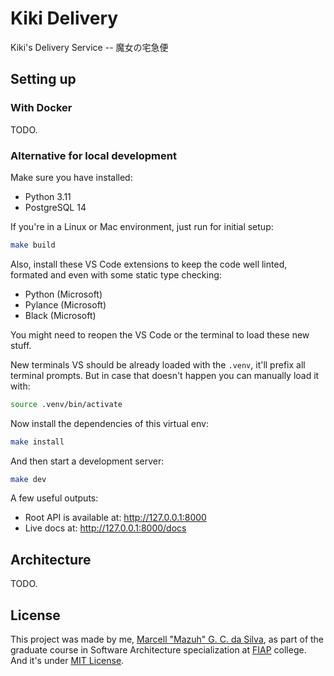 # Kiki Delivery

Kiki's Delivery Service -- 魔女の宅急便

## Setting up

### With Docker

TODO.

### Alternative for local development

Make sure you have installed:

- Python 3.11
- PostgreSQL 14

If you're in a Linux or Mac environment, just run for initial setup:

```sh
make build
```

Also, install these VS Code extensions to keep the code well linted, formated
and even with some static type checking:

- Python (Microsoft)
- Pylance (Microsoft)
- Black (Microsoft)

You might need to reopen the VS Code or the terminal to load these new stuff.

New terminals VS should be already loaded with the `.venv`, it'll
prefix all terminal prompts. But in case that doesn't
happen you can manually load it with:

```sh
source .venv/bin/activate
```

Now install the dependencies of this virtual env:

```sh
make install
```

And then start a development server:

```sh
make dev
```

A few useful outputs:

- Root API is available at: http://127.0.0.1:8000
- Live docs at: http://127.0.0.1:8000/docs

## Architecture

TODO.

## License

This project was made by me, [Marcell "Mazuh" G. C. da Silva](https://github.com/mazuh),
as part of the graduate course in Software Architecture specialization
at [FIAP](https://www.fiap.com.br/) college.
And it's under [MIT License](./LICENSE).
